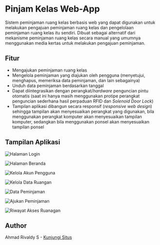 # Pinjam Kelas Web-App

Sistem peminjaman ruang kelas berbasis web yang dapat digunakan untuk melakukan pengajuan peminjaman ruang kelas dan pengelolaan peminjaman ruang kelas itu sendiri. Dibuat sebagai alternatif dari mekanisme peminjaman ruang kelas secara manual yang umumnya menggunakan media kertas untuk melakukan pengajuan peminjaman.


## Fitur

* Mengajukan peminjaman ruang kelas
* Mengelola peminjaman yang diajukan oleh pengguna (menyetujui, menghapus, memeriksa data peminjaman, dan lain sebagainya)
* Unduh data peminjaman berdasarkan tanggal
* Dapat diintegrasikan dengan perangkat/*hardware* penguncian pintu otomatis (saat ini hanya masih menggunakan protipe perangkat penguncian sederhana hasil perpaduan RFID dan *Solenoid Door Lock*)
* Tampilan aplikasi dibangun secara responsif (*responsive web design*) sehingga tampilan akan menyesuaikan perangkat yang digunakan, bila menggunakan perangkat komputer akan menyesuaikan tampilan komputer, sedangkan bila menggunakan ponsel akan menyesuaikan tampilan ponsel


## Tampilan Aplikasi

![Halaman Login](https://user-images.githubusercontent.com/76983038/104809591-0a01fe80-5821-11eb-9234-b142322e1b07.PNG)

![Halaman Beranda](https://user-images.githubusercontent.com/76983038/104809861-ffe0ff80-5822-11eb-9f66-6fd0d4f1614d.PNG)

![Kelola Akun Pengguna](https://user-images.githubusercontent.com/76983038/104810321-500d9100-5826-11eb-8ae4-62c783f36177.PNG)

![Kelola Data Ruangan](https://user-images.githubusercontent.com/76983038/104810359-92cf6900-5826-11eb-9935-b2fb17ec7038.PNG)

![Data Peminjaman](https://user-images.githubusercontent.com/76983038/104810381-b4305500-5826-11eb-977e-ea2e0360bc36.PNG)

![Ajukan Peminjaman](https://user-images.githubusercontent.com/76983038/104810395-cb6f4280-5826-11eb-9f22-f6549d021a3a.PNG)

![Riwayat Akses Ruanagan](https://user-images.githubusercontent.com/76983038/104810407-e2159980-5826-11eb-9d2d-37a2f0010292.PNG)


## Author

Ahmad Rivaldy S - [Kunjungi Situs](https://rivald.web.id)
